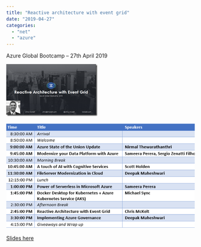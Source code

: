 ```yaml
---
title: "Reactive architecture with event grid"
date: "2019-04-27"
categories: 
  - "net"
  - "azure"
---
```


Azure Global Bootcamp – 27th April 2019

[![image](images/image_thumb.png "image")](/https://raw.githubusercontent.com/chrismckelt/chrismckelt.github.io/master/_posts/posts/images//2019/04/image.png)

![](images/highres_480710988.jpeg)

[Slides here](https://www.dropbox.com/s/ghutvssiyyt6otq/azure-global-bootcamp-event-grid-2019.pptx?dl=0)
